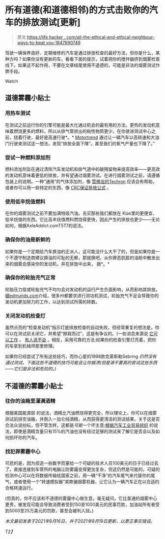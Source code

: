# 所有道德(和道德相邻)的方式击败你的汽车的排放测试[更新]

> 原文:[https://life hacker . com/all-the-ethical-and-ethical-neighbour-ways-to-beat you-1847690749](https://lifehacker.com/all-the-ethical-and-ethical-adjacent-ways-to-beat-you-1847690749)

驾驶一辆保养良好、定期维修的汽车是通过排放检查的最好方法，但你是什么，某种方吗？如果你没有更新的车，看看下面的提示，试着把你的搅拌器挤到烟雾检查线下。如果这不起作用，不要在文章结尾使用不道德的，可能是非法的烟雾测试作弊手段。

Watch

## **道德雾霾小贴士**

### **用热车测试**

在测试之前运行你的引擎可能是最大化通过机会的最有用的方法。更热的发动机意味着燃烧更多的燃料，所以从排气管排出的粘性物质更少。在你驶进测试中心之前，绕着行驶，最好是高速行驶*。* [Motortrend](https://www.motortrend.com/how-to/impp-1109-how-to-cheat-an-emissions-test/) 通过让一辆汽车以高转速和大油门行驶来测试这一想法，发现“排放全面下降”。甚至我们的氧气产量也下降了。”

### **尝试一种燃料添加剂**

燃料添加剂旨在通过清除汽车发动机和排气道中的碳残留物来提高效率——更高效的发动机意味着更低的排放，并有望通过烟雾测试。在进行烟雾测试之前，请遵循包装上的说明。一种“通用”的气体添加剂，像 [雪佛龙的Techron](https://www.chevronlubricants.com/en_us/home/products/by_brand/techron.html?gclid=Cj0KCQjw1ouKBhC5ARIsAHXNMI_LMm_uW69Zm5c9Lp_hK8Wc6eoO4IAKi_vFy0UHl0XYDwbthSGvRmgaArVTEALw_wcB&gclsrc=aw.ds) 应该会有帮助，或者你可以用一些特定的东西，像 [CRC保证排放公式](https://www.amazon.com/CRC-05063-Guaranteed-Emissions-Formula/dp/B000CIPUR8?asc_campaign=InlineText&asc_refurl=https://lifehacker.com/all-the-ethical-and-ethical-adjacent-ways-to-beat-you-1847690749&asc_source=&tag=kinjalifehackerlink-20) 。

### **使用低辛烷值燃料**

在你的烟雾测试之前不要加满特级汽油。去买那些我们都放在 Kias里的更便宜、低辛烷值的东西。它比高辛烷值燃料燃烧得更快，因此产生的排放也更少——无论如何，根据AxleAddict.comT5T7的说法。

### **确保你的油是新鲜的**

如果你是一个定期给汽车换油的正派人，这可能没什么大不了的，但是如果你是一个不遵守制造商建议换油的可耻的无赖，那就换吧。从你罪恶肮脏的油舱中散发出来的烟雾会感染你的发动机，并在排放中出来， 据*。*

### **确保你的轮胎充气正常**

轮胎压力低或轮胎充气不均匀会对发动机的运行产生负面影响，从而影响其排放。[据edmunds.com](https://www.edmunds.com/how-to/how-to-pass-a-smog-check.html)介绍，很多州都要求进行测功机测试，轮胎充气不足会导致你的发动机更加努力的工作，以达到测试所需的转数。

### **关闭发动机检查灯**

虽然点亮的“检查发动机”指示灯是排放检查的自动失败，但经常重复的想法是，你可以在测试前关闭它，并希望“擦肩而过”，这是有争议的。(一些消息来源说 [它可以工作](https://axleaddict.com/auto-repair/Tricks-to-Passing-a-Smog-Test) 。 [有人说不会](https://www.cars.com/articles/emissions-testing-101-what-you-need-to-know-1420696641293/) 。相反，采用可靠的方法:如果你的检查引擎灯亮着，把你的车拿到机械师那里修理。

如果你已经尝试了所有这些技巧，而你心爱的1998款克莱斯勒Sebring *仍然没有通过测试，下面这些不道德的技巧可能会让你崩溃(但是请不要真的尝试这些东西——它们是非法和危险的。)*

## **不道德的雾霾小贴士**

### **往你的油箱里灌满酒精**

根据美国能源部 的说法，酒精比汽油燃烧得更完全，所以理论上，你可以在烟雾测试前排空油箱，并倒入一加仑纯酒精，从而获得更清洁的测试结果。关于这是否合法众说纷纭，但不管怎样，这都是*可能*一个坏主意:[根据汽车工业贸易组织](https://www.edmunds.com/fuel-economy/controversial-e15-fuel-blend-is-on-the-way.html) 的说法，即使是酒精含量只有15%的汽油也没有经过足够的测试来了解它是否会以及如何损坏你的汽车。

### **找犯罪雾霾中心**

可悲的是，因为捏造一些数字而塞给一个可疑的技术人员100美元的日子已经过去了。直接连接到车管所的电脑让防雾霾变得更加复杂，但这仍然是可能的。可疑的检测中心可以在将数据传输给国家之前，用一辆“干净”的汽车尾气来代替你的尾气，或者使用一个“转速模拟器”来欺骗烟雾机器，让它认为一辆汽车正在以合适的合格转速运行。

(但真的，你不应该和不道德的雾霾中心做生意。毫无疑问，它比普通的烟雾中心更贵，被发现可能会导致消费者受到150至1000美元的民事罚款，加油站所有者受到5000至25万美元的罚款，甚至会被判入狱。)

*本文最初发表于2021年9月16日，并于2021年9月19日更新，以更正事实错误。*

*T2】*